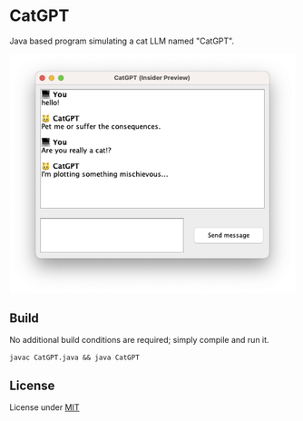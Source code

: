 # CatGPT

Java based program simulating a cat LLM named "CatGPT".

![A screenshot demonstrate user interface](./demo.png)

## Build

No additional build conditions are required; simply compile and run it.

```shell
javac CatGPT.java && java CatGPT
```

## License

License under [MIT](./LICENSE)

